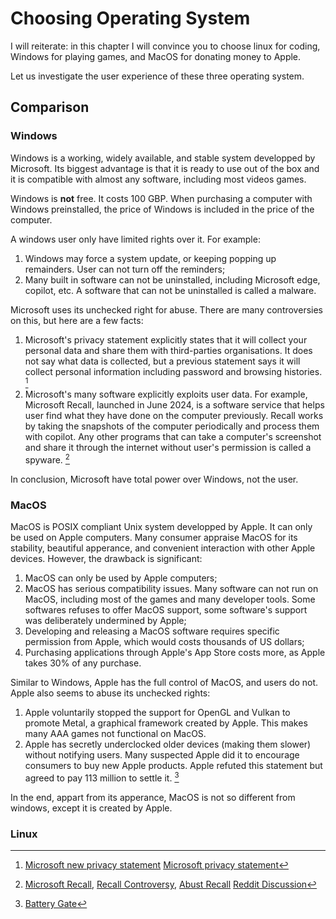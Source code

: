 # Choosing Operating System

I will reiterate: in this chapter I will convince you to choose linux for coding, Windows for playing games, and MacOS for donating money to Apple.

Let us investigate the user experience of these three operating system.


<!-- ## Desktop Environment -->
<!---->
<!-- When using a computer, you are likely to use the mouse to click on some applications, after which the application will be opened in a new window.  -->
<!-- You can drag the window with your mouse and close it by clicking the cross sign.  -->
<!-- The software that controls your mouse, the windows, and how they interact is called the *Desktop Environment*.  -->
<!---->
<!-- Windows and MacOS bundles the kernel and an arbitrary choice of system software together. -->
<!---->
<!-- Linux, however, is only a kernel.  -->
<!-- A linux distribution is an operating system that uses the linux kernel.  -->
<!-- There are many linux distribution, including Ubuntu, Fedora, Arch, etc.  -->
<!-- They all use the linux kernel (they may use different version of the kernel) but vastly different utility softwares. -->

## Comparison

### Windows

Windows is a working, widely available, and stable system developped by Microsoft. Its biggest advantage is that it is ready to use out of the box and it is compatible with almost any software, including most videos games.

Windows is **not** free. It costs 100 GBP. When purchasing a computer with Windows preinstalled, the price of Windows is included in the price of the computer.

A windows user only have limited rights over it. 
For example:

1. Windows may force a system update, or keeping popping up remainders. User can not turn off the reminders;
1. Many built in software can not be uninstalled, including Microsoft edge, copilot, etc. A software that can not be uninstalled is called a malware.

Microsoft uses its unchecked right for abuse. 
There are many controversies on this, but here are a few facts:
 
1. Microsoft's privacy statement explicitly states that it will collect your personal data and share them with third-parties organisations. It does not say what data is collected, but a previous statement says it will collect personal information including password and browsing histories.
[^Sharing Data]
1. Microsoft's many software explicitly exploits user data. For example, Microsoft Recall, launched in June 2024, is a software service that helps user find what they have done on the computer previously. 
Recall works by taking the snapshots of the computer periodically and process them with copilot. Any other programs that can take a computer's screenshot and share it through the internet without user's permission is called a spyware. [^Microsoft Recall]

In conclusion, Microsoft have total power over Windows, not the user.

### MacOS

MacOS is POSIX compliant Unix system developped by Apple. It can only be used on Apple computers.
Many consumer appraise MacOS for its stability, beautiful apperance, and convenient interaction with other Apple devices. 
However, the drawback is significant: 

1. MacOS can only be used by Apple computers;
1. MacOS has serious compatibility issues. Many software can not run on MacOS, including most of the games and many developer tools. Some softwares refuses to offer MacOS support, some software's support was deliberately undermined by Apple;
1. Developing and releasing a MacOS software requires specific permission from Apple, which would costs thousands of US dollars;
1. Purchasing applications through Apple's App Store costs more, as Apple takes 30% of any purchase.

Similar to Windows, Apple has the full control of MacOS, and users do not. 
Apple also seems to abuse its unchecked rights:

1. Apple voluntarily stopped the support for OpenGL and Vulkan to promote Metal, a graphical framework created by Apple. This makes many AAA games not functional on MacOS.
1. Apple has secretly underclocked older devices (making them slower) without notifying users. 
Many suspected Apple did it to encourage consumers to buy new Apple products. Apple refuted this statement but agreed to pay 113 million to settle it. [^Battery Gate]

In the end, appart from its apperance, MacOS is not so different from windows, except it is created by Apple.

### Linux

[^Sharing Data]:[Microsoft new privacy statement](https://edri.org/our-work/microsofts-new-small-print-how-your-personal-data-abused/)
[Microsoft privacy statement](https://privacy.microsoft.com/en-gb/privacystatement)

[^Microsoft Recall]: [Microsoft Recall](https://support.microsoft.com/en-gb/windows/retrace-your-steps-with-recall-aa03f8a0-a78b-4b3e-b0a1-2eb8ac48701c), 
[Recall Controversy](https://apnews.com/article/microsoft-ai-recall-windows-6ba8df3f22e9fca599d20f2d5770cd95), 
[Abust Recall](https://www.androidauthority.com/windows-recall-password-extract-script-3449105/)
[Reddit Discussion](https://www.reddit.com/r/Windows11/comments/1d9kq78/i_believe_recall_is_likely_to_become_microsofts/)

[^Battery Gate]:[Battery Gate](https://www.npr.org/2020/11/18/936268845/apple-agrees-to-pay-113-million-to-settle-batterygate-case-over-iphone-slowdowns)
